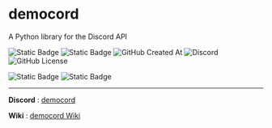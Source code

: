 # democord
A Python library for the Discord API


![Static Badge](https://img.shields.io/badge/demo.py-4584b6)
![Static Badge](https://img.shields.io/badge/version-0.9b6-yellow)
![GitHub Created At](https://img.shields.io/github/created-at/almostDemoPy/democord?style=flat)
![Discord](https://img.shields.io/discord/1267703591863586858?style=flat)
![GitHub License](https://img.shields.io/github/license/almostDemoPy/democord)


![Static Badge](https://img.shields.io/badge/Python_%3E%3D3.12-ffde57?style=for-the-badge&logo=python)
![Static Badge](https://img.shields.io/badge/Discord_API-586582?style=for-the-badge&logo=discord)


---

**Discord** : [democord](<https://discord.gg/xkYmzuwMFv>)

**Wiki**    : [democord Wiki](<https://github.com/almostDemoPy/democord/wiki#democord>)